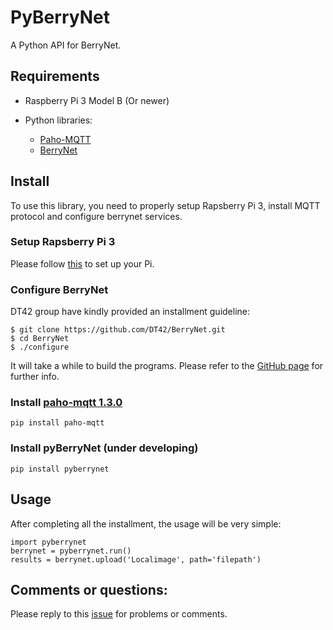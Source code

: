 # PyBerryNet
A Python API for BerryNet. 

## Requirements

* Raspberry Pi 3 Model B (Or newer)
          
* Python libraries:
    * [Paho-MQTT](https://pypi.python.org/pypi/paho-mqtt/1.3.0)
    * [BerryNet](https://github.com/DT42/BerryNet)

## Install
To use this library, you need to properly setup Rapsberry Pi 3, install MQTT protocol and configure berrynet services.

### Setup Rapsberry Pi 3
    
   Please follow [this](https://www.raspberrypi.org/documentation/setup/) to set up your Pi.
### Configure BerryNet

DT42 group have kindly provided an installment guideline:

    $ git clone https://github.com/DT42/BerryNet.git
    $ cd BerryNet
    $ ./configure
It will take a while to build the programs.  Please refer to the [GitHub page](https://github.com/DT42/BerryNet) for further info. 

### Install [paho-mqtt 1.3.0](https://pypi.python.org/pypi/paho-mqtt/1.3.0) 
    pip install paho-mqtt
### Install pyBerryNet (under developing)
    pip install pyberrynet
 
## Usage
After completing all the installment, the usage will be very simple:
    
    import pyberrynet
    berrynet = pyberrynet.run()
    results = berrynet.upload('Localimage', path='filepath')

## Comments or questions:

Please reply to this [issue](https://github.com/wliu2016/PyBerryNet/issues/1) for problems or comments.